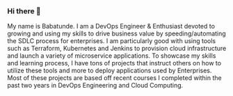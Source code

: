 ### Hi there 👋

My name is Babatunde. I am a DevOps Engineer & Enthusiast devoted to growing and using my skills to drive business value by speeding/automating the SDLC process for enterprises. I am particularly good with using tools such as Terraform, Kubernetes and Jenkins to provision cloud infrastructure and launch a variety of microservice applications. To showcase my skills and learning process, I have tons of projects that instruct others on how to utilize these tools and more to deploy applications used by Enterprises. Most of these projects are based off recent courses I completed within the past two years in DevOps Engineering and Cloud Computing.
<!--
**Ohubabs/Ohubabs** is a ✨ _special_ ✨ repository because its `README.md` (this file) appears on your GitHub profile.

Here are some ideas to get you started:

- 🔭 I’m currently working on ...
- 🌱 I’m currently learning ...
- 👯 I’m looking to collaborate on ...
- 🤔 I’m looking for help with ...
- 💬 Ask me about ...
- 📫 How to reach me: ...
- 😄 Pronouns: ...
- ⚡ Fun fact: ...
-->
